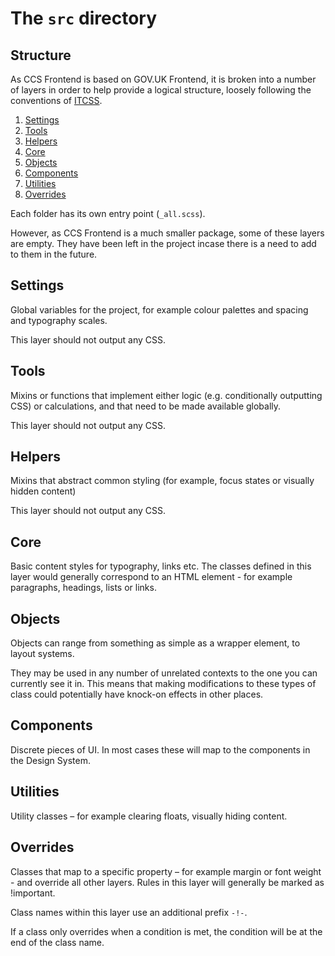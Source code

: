 # The `src` directory

## Structure

As CCS Frontend is based on GOV.UK Frontend, it is broken into a number of layers in order to help provide a
logical structure, loosely following the conventions of [ITCSS].

1. [Settings](#settings)
2. [Tools](#tools)
3. [Helpers](#helpers)
4. [Core](#core)
5. [Objects](#objects)
6. [Components](#components)
7. [Utilities](#utilities)
8. [Overrides](#overrides)

Each folder has its own entry point (`_all.scss`).

However, as CCS Frontend is a much smaller package, some of these layers are empty.
They have been left in the project incase there is a need to add to them in the future.

## Settings

Global variables for the project, for example colour palettes and spacing and
typography scales.

This layer should not output any CSS.

## Tools

Mixins or functions that implement either logic (e.g. conditionally outputting
CSS) or calculations, and that need to be made available globally.

This layer should not output any CSS.

## Helpers

Mixins that abstract common styling (for example, focus states or visually
hidden content)

This layer should not output any CSS.

## Core

Basic content styles for typography, links etc. The classes defined in this
layer would generally correspond to an HTML element - for example paragraphs,
headings, lists or links.

## Objects

Objects can range from something as simple as a wrapper element, to layout
systems.

They may be used in any number of unrelated contexts to the one you can
currently see it in. This means that making modifications to these types of
class could potentially have knock-on effects in other places.

## Components

Discrete pieces of UI. In most cases these will map to the components in the
Design System.

## Utilities

Utility classes – for example clearing floats, visually hiding content.

## Overrides

Classes that map to a specific property – for example margin or font weight -
and override all other layers. Rules in this layer will generally be marked as
!important.

Class names within this layer use an additional prefix `-!-`.
<!-- , for example `.govuk-!-font-width-regular`. -->

If a class only overrides when a condition is met, the condition will be at the end of the class name.
<!-- For example `.govuk-!-display-none-print` will only override with `display: none` in a print layout. -->

[ITCSS]: (http://www.creativebloq.com/web-design/manage-large-css-projects-itcss-101517528)
